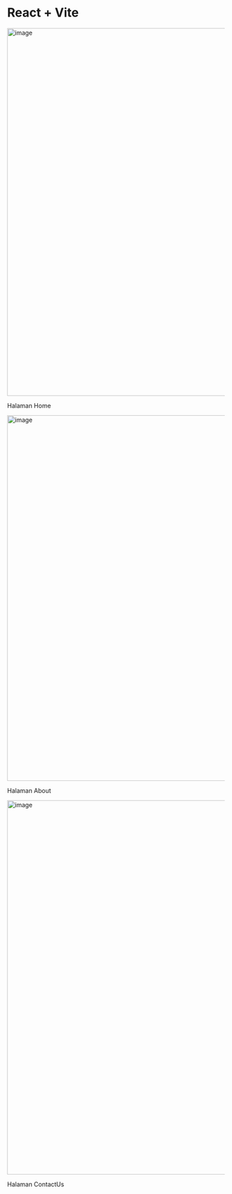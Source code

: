 # React + Vite

<img width="1887" height="852" alt="image" src="https://github.com/user-attachments/assets/79c2aa75-822f-4a1f-8d95-078bcfb3177a" />

Halaman Home

<img width="1888" height="847" alt="image" src="https://github.com/user-attachments/assets/f565557e-43e0-48aa-8249-ec24abb3ff47" />

Halaman About

<img width="1888" height="867" alt="image" src="https://github.com/user-attachments/assets/993f98a8-be72-4c9c-a4b9-6cb671b69f03" />

Halaman ContactUs



